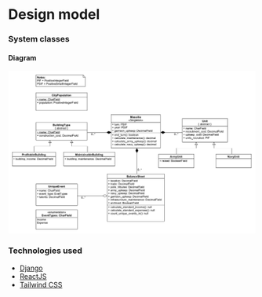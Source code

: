 # Design model

### System classes

#### Diagram

![Class diagram](../diagrams/class-diagram.png)

### Technologies used

* [Django](https://www.djangoproject.com/)
* [ReactJS](https://reactjs.org/)
* [Tailwind CSS](https://tailwindcss.com/)
